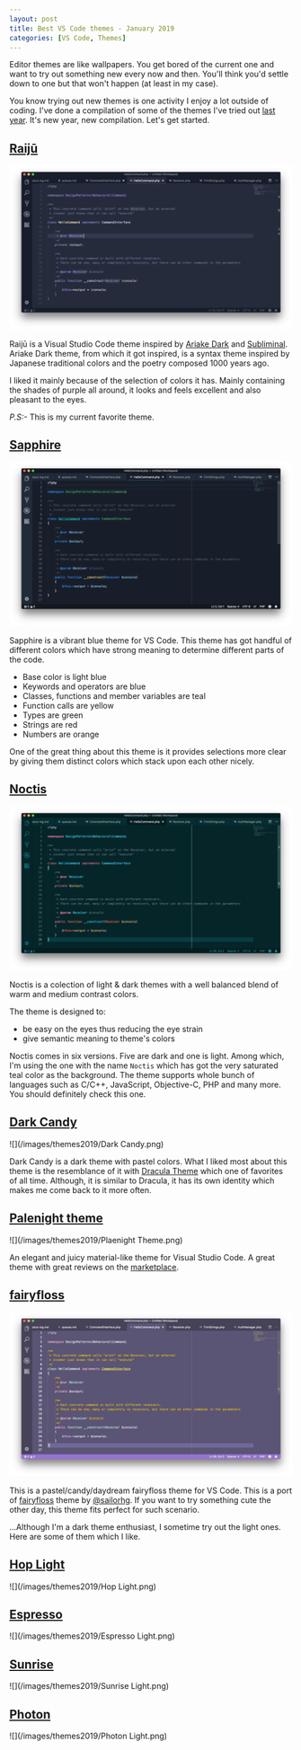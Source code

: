 ```yaml
---
layout: post
title: Best VS Code themes - January 2019
categories: [VS Code, Themes]
---
```


Editor themes are like wallpapers. You get bored of the current one and want to try out something new every now and then. You'll think you'd settle down to one but that won't happen (at least in my case). 

You know trying out new themes is one activity I enjoy a lot outside of coding. I've done a compilation of some of the themes I've tried out [last year](http://127.0.0.1:4000/My-Favorite-VS-Code-Themes-September-2018/). It's new year, new compilation. Let's get started. 

## [Raijū](https://marketplace.visualstudio.com/items?itemName=TobiasTimm.raiju)

![](/images/themes2019/Raiju.png)

Raijū is a Visual Studio Code theme inspired by [Ariake Dark](https://atom.io/themes/ariake-dark-syntax) and [Subliminal](https://github.com/gaearon/subliminal). Ariake Dark theme, from which it got inspired, is a syntax theme inspired by Japanese traditional colors and the poetry composed 1000 years ago.

I liked it mainly because of the selection of colors it has. Mainly containing the shades of purple all around, it looks and feels excellent and also pleasant to the eyes.

_P.S:-_ This is my current favorite theme.

## [Sapphire](https://marketplace.visualstudio.com/items?itemName=Tyriar.theme-sapphire)

![](/images/themes2019/Sapphire.png)

Sapphire is a vibrant blue theme for VS Code. This theme has got handful of different colors which have strong meaning to determine different parts of the code.

- Base color is light blue
- Keywords and operators are blue
- Classes, functions and member variables are teal
- Function calls are yellow
- Types are green
- Strings are red
- Numbers are orange

One of the great thing about this theme is it provides selections more clear by giving them distinct colors which stack upon each other nicely.

## [Noctis](https://marketplace.visualstudio.com/items?itemName=liviuschera.noctis)

![](/images/themes2019/Noctis.png)

Noctis is a colection of light & dark themes with a well balanced blend of warm and medium contrast colors.

The theme is designed to:

- be easy on the eyes thus reducing the eye strain
- give semantic meaning to theme's colors

Noctis comes in six versions. Five are dark and one is light. Among which, I'm using the one with the name `Noctis` which has got the very saturated teal color as the background. The theme supports whole bunch of languages such as C/C++, JavaScript, Objective-C, PHP and many more. You should definitely check this one.

## [Dark Candy](https://marketplace.visualstudio.com/items?itemName=erik-rosengren.dark-candy)

![](/images/themes2019/Dark Candy.png)

Dark Candy is a dark theme with pastel colors. What I liked most about this theme is the resemblance of it with [Dracula Theme]() which one of favorites of all time. Although, it is similar to Dracula, it has its own identity which makes me come back to it more often.


## [Palenight theme](https://marketplace.visualstudio.com/items?itemName=whizkydee.material-palenight-theme)

![](/images/themes2019/Plaenight Theme.png)

An elegant and juicy material-like theme for Visual Studio Code. A great theme with great reviews on the [marketplace](https://marketplace.visualstudio.com/items?itemName=whizkydee.material-palenight-theme#review-details).


## [fairyfloss](https://marketplace.visualstudio.com/items?itemName=nopjmp.fairyfloss)

![](/images/themes2019/fairyfloss.png)

This is a pastel/candy/daydream fairyfloss theme for VS Code. This is a port of [fairyfloss](https://sailorhg.github.io/fairyfloss/) theme by [@sailorhg](https://twitter.com/sailorhg). If you want to try something cute the other day, this theme fits perfect for such scenario. 


...Although I'm a dark theme enthusiast, I sometime try out the light ones. Here are some of them which I like.

## [Hop Light](https://marketplace.visualstudio.com/items?itemName=bubersson.theme-hop-light)

![](/images/themes2019/Hop Light.png)

## [Espresso](https://marketplace.visualstudio.com/items?itemName=vitaliy.espresso)

![](/images/themes2019/Espresso Light.png)

## [Sunrise](https://marketplace.visualstudio.com/items?itemName=finico.vscode-theme-sunrise)

![](/images/themes2019/Sunrise Light.png)

## [Photon](https://marketplace.visualstudio.com/items?itemName=photonsh.vscode-photon-theme)

![](/images/themes2019/Photon Light.png)